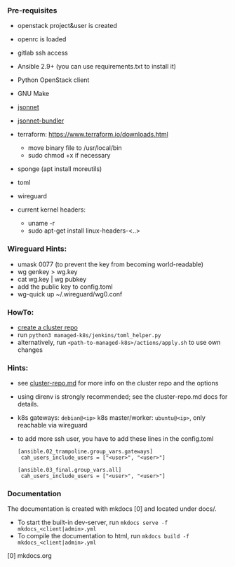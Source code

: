 ### Pre-requisites

 - openstack project&user is created
 - openrc is loaded
 - gitlab ssh access

- Ansible 2.9+ (you can use requirements.txt to install it)
- Python OpenStack client
- GNU Make
- [jsonnet](https://github.com/google/jsonnet)
- [jsonnet-bundler](https://github.com/jsonnet-bundler/jsonnet-bundler#install)
- terraform: https://www.terraform.io/downloads.html
  - move binary file to /usr/local/bin
  - sudo chmod +x if necessary
- sponge (apt install moreutils)
- toml
- wireguard
- current kernel headers:
  - uname -r
  - sudo apt-get install linux-headers-<..>

### Wireguard Hints:
- umask 0077 (to prevent the key from becoming world-readable)
- wg genkey > wg.key
- cat wg.key | wg pubkey
- add the public key to config.toml 
- wg-quick up ~/.wireguard/wg0.conf 

### HowTo:

- [create a cluster repo](docs/admin/cluster-repo.md#creating-a-new-cluster-repository)
- run `python3 managed-k8s/jenkins/toml_helper.py`
- alternatively, run `<path-to-managed-k8s>/actions/apply.sh` to use own changes

### Hints:

- see [cluster-repo.md](docs/admin/cluster-repo.md) for more info on the cluster repo and the options
- using direnv is strongly recommended; see the cluster-repo.md docs for details.

- k8s gateways: `debian@<ip>`
   k8s master/worker: `ubuntu@<ip>`, only reachable via wireguard
- to add more ssh user, you have to add these lines in the config.toml
   ```
   [ansible.02_trampoline.group_vars.gateways]
    cah_users_include_users = ["<user>", "<user>"]
   
   [ansible.03_final.group_vars.all]
    cah_users_include_users = ["<user>", "<user>"]
   ``` 

### Documentation

The documentation is created with mkdocs [0] and located under docs/. 
 - To start the built-in dev-server, run `mkdocs serve -f mkdocs_<client|admin>.yml`
 - To compile the documentation to html, run `mkdocs build -f mkdocs_<client|admin>.yml`

[0] mkdocs.org


